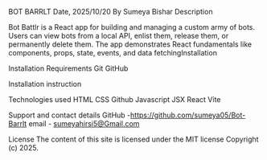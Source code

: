 BOT BARRLT
Date, 2025/10/20
By Sumeya Bishar
Description

Bot Battlr is a React app for building and managing a custom army of bots. Users can view bots from a local API, enlist them, release them, or permanently delete them. The app demonstrates React fundamentals like components, props, state, events, and data fetchingInstallation

Installation Requirements
Git
GitHub

Installation instruction

Technologies used
HTML
CSS
Github
Javascript JSX React Vite

Support and contact details
GitHub -https://github.com/sumeya05/Bot-Barrlt
email - sumeyahirsi5@Gmail.com

License
The content of this site is licensed under the MIT license Copyright (c) 2025.
